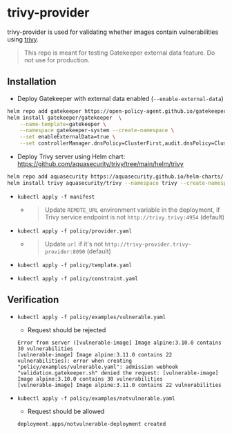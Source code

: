 # trivy-provider

trivy-provider is used for validating whether images contain vulnerabilities using [trivy](https://github.com/aquasecurity/trivy).

> This repo is meant for testing Gatekeeper external data feature. Do not use for production.

## Installation

- Deploy Gatekeeper with external data enabled (`--enable-external-data`)
```sh
helm repo add gatekeeper https://open-policy-agent.github.io/gatekeeper/charts
helm install gatekeeper/gatekeeper  \
    --name-template=gatekeeper \
    --namespace gatekeeper-system --create-namespace \
    --set enableExternalData=true \
    --set controllerManager.dnsPolicy=ClusterFirst,audit.dnsPolicy=ClusterFirst
```

- Deploy Trivy server using Helm chart: https://github.com/aquasecurity/trivy/tree/main/helm/trivy
```sh
helm repo add aquasecurity https://aquasecurity.github.io/helm-charts/
helm install trivy aquasecurity/trivy --namespace trivy --create-namespace
```

- `kubectl apply -f manifest`
  - > Update `REMOTE_URL` environment variable in the deployment, if Trivy service endpoint is not `http://trivy.trivy:4954` (default)

- `kubectl apply -f policy/provider.yaml`
  - > Update `url` if it's not `http://trivy-provider.trivy-provider:8090` (default)

- `kubectl apply -f policy/template.yaml`

- `kubectl apply -f policy/constraint.yaml`

## Verification

- `kubectl apply -f policy/examples/vulnerable.yaml`
  - Request should be rejected
  ```
  Error from server ([vulnerable-image] Image alpine:3.10.0 contains 30 vulnerabilities
  [vulnerable-image] Image alpine:3.11.0 contains 22 vulnerabilities): error when creating "policy/examples/vulnerable.yaml": admission webhook "validation.gatekeeper.sh" denied the request: [vulnerable-image] Image alpine:3.10.0 contains 30 vulnerabilities
  [vulnerable-image] Image alpine:3.11.0 contains 22 vulnerabilities
  ```

- `kubectl apply -f policy/examples/notvulnerable.yaml`
  - Request should be allowed
  ```
  deployment.apps/notvulnerable-deployment created
  ```
